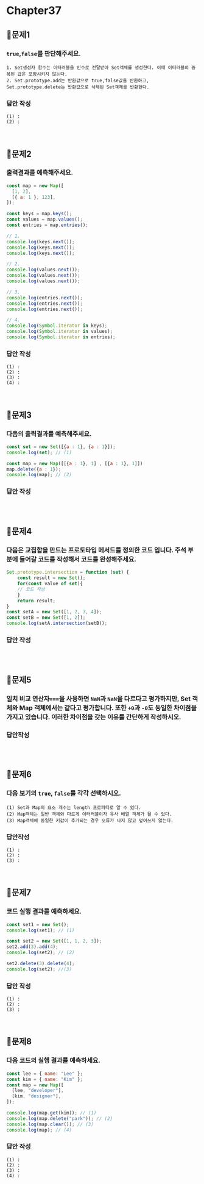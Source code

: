 # Chapter37
## 📌문제1
### `true`,`false`를 판단해주세요.
```
1. Set생성자 함수는 이터러블을 인수로 전달받아 Set객체를 생성한다. 이때 이터러블의 중복된 값은 포함시키지 않는다.
2. Set.prototype.add는 반환값으로 true,false값을 반환하고, Set.prototype.delete는 반환값으로 삭제된 Set객체를 반환한다.
```
### 답안 작성
```
(1) : 
(2) :
```

<br>

## 📌문제2
### 출력결과를 예측해주세요.
```js
const map = new Map([
  [1, 2],
  [{ a: 1 }, 123],
]);

const keys = map.keys();
const values = map.values();
const entries = map.entries();

// 1.
console.log(keys.next());
console.log(keys.next());
console.log(keys.next());

// 2.
console.log(values.next());
console.log(values.next());
console.log(values.next());

// 3.
console.log(entries.next());
console.log(entries.next());
console.log(entries.next());

// 4.
console.log(Symbol.iterator in keys);
console.log(Symbol.iterator in values);
console.log(Symbol.iterator in entries);
```
### 답안 작성
```
(1) : 
(2) :
(3) : 
(4) :
```

<br>

## 📌문제3
### 다음의 출력결과를 예측해주세요.
```js
const set = new Set([{a : 1}, {a : 1}]);
console.log(set); // (1)

const map = new Map([[{a : 1}, 1] , [{a : 1}, 1]])
map.delete({a : 1});
console.log(map); // (2)
```
### 답안 작성
```
```

<br>

## 📌문제4
### 다음은 교집합을 만드는 프로토타입 메서드를 정의한 코드 입니다. 주석 부분에 들어갈 코드를 작성해서 코드를 완성해주세요. 
```js
Set.prototype.intersection = function (set) {
	const result = new Set();
	for(const value of set){
    // 코드 작성
	}
	return result;
}
const setA = new Set([1, 2, 3, 4]);
const setB = new Set([1, 2]);
console.log(setA.intersection(setB));
```
### 답안 작성
```
```

<br>

## 📌문제5
### 일치 비교 연산자`===`을 사용하면 `NaN`과 `NaN`을 다르다고 평가하지만, Set 객체와 Map 객체에서는 같다고 평가합니다. 또한 `+0`과 `-0`도 동일한 차이점을 가지고 있습니다. 이러한 차이점을 갖는 이유를 간단하게 작성하시오.
### 답안작성
```
```

<br>

## 📌문제6
### 다음 보기의 `true`, `false`를 각각 선택하시오.
```
(1) Set과 Map의 요소 개수는 length 프로퍼티로 알 수 있다.
(2) Map객체는 일반 객체와 다르게 이터러블이자 유사 배열 객체가 될 수 있다.
(3) Map객체에 동일한 키값이 추가되는 경우 오류가 나지 않고 덮어쓰지 않는다.

```
### 답안작성
```
(1) : 
(2) : 
(3) : 
```

<br>

## 📌문제7

### 코드 실행 결과를 예측하세요.

```js
const set1 = new Set();
console.log(set1); // (1)

const set2 = new Set([1, 1, 2, 3]);
set2.add(3).add(4);
console.log(set2); // (2)

set2.delete(3).delete(4);
console.log(set2); //(3)
```

### 답안 작성

```
(1) : 
(2) : 
(3) : 
```

<br>

## 📌문제8

### 다음 코드의 실행 결과를 예측하세요.

```js
const lee = { name: "Lee" };
const kim = { name: "Kim" };
const map = new Map([
  [lee, "developer"],
  [kim, "designer"],
]);

console.log(map.get(kim)); // (1)
console.log(map.delete("park")); // (2)
console.log(map.clear()); // (3)
console.log(map); // (4)
```

### 답안 작성

```
(1) : 
(2) : 
(3) : 
(4) : 
```
